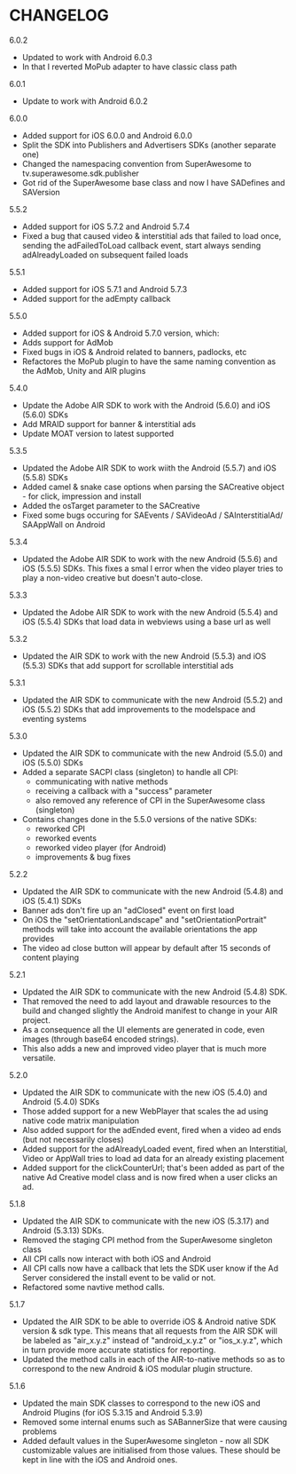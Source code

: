 CHANGELOG
=========

6.0.2
 - Updated to work with Android 6.0.3
 - In that I reverted MoPub adapter to have classic class path

6.0.1
 - Update to work with Android 6.0.2

6.0.0
 - Added support for iOS 6.0.0 and Android 6.0.0
 - Split the SDK into Publishers and Advertisers SDKs (another separate one)
 - Changed the namespacing convention from SuperAwesome to tv.superawesome.sdk.publisher
 - Got rid of the SuperAwesome base class and now I have SADefines and SAVersion

5.5.2
 - Added support for iOS 5.7.2 and Android 5.7.4
 - Fixed a bug that caused video & interstitial ads that failed to load once, sending the adFailedToLoad callback event, start always sending adAlreadyLoaded on subsequent failed loads

5.5.1
 - Added support for iOS 5.7.1 and Android 5.7.3
 - Added support for the adEmpty callback

5.5.0
 - Added support for iOS & Android 5.7.0 version, which:
 - Adds support for AdMob
 - Fixed bugs in iOS & Android related to banners, padlocks, etc
 - Refactores the MoPub plugin to have the same naming convention as the AdMob, Unity and AIR plugins

5.4.0
 - Update the Adobe AIR SDK to work with the Android (5.6.0) and iOS (5.6.0) SDKs
 - Add MRAID support for banner & interstitial ads
 - Update MOAT version to latest supported

5.3.5
 - Updated the Adobe AIR SDK to work wiith the Android (5.5.7) and iOS (5.5.8) SDKs
 - Added camel & snake case options when parsing the SACreative object - for click, impression and install
 - Added the osTarget parameter to the SACreative
 - Fixed some bugs occuring for SAEvents / SAVideoAd / SAInterstitialAd/ SAAppWall on Android

5.3.4
 - Updated the Adobe AIR SDK to work with the new Android (5.5.6) and iOS (5.5.5) SDKs. This fixes a smal
l error when the video player tries to play a non-video creative but doesn't auto-close.

5.3.3
 - Updated the Adobe AIR SDK to work with the new Android (5.5.4) and iOS (5.5.4) SDKs that load data in webviews using a base url as well

5.3.2
 - Updated the AIR SDK to work with the new Android (5.5.3) and iOS (5.5.3) SDKs that add support for scrollable interstitial ads

5.3.1
 - Updated the AIR SDK to communicate with the new Android (5.5.2) and iOS (5.5.2) SDKs that add improvements to the modelspace and eventing systems

5.3.0
 - Updated the AIR SDK to communicate with the new Android (5.5.0) and iOS (5.5.0) SDKs
 - Added a separate SACPI class (singleton) to handle all CPI:
    - communicating with native methods
    - receiving a callback with a "success" parameter
    - also removed any reference of CPI in the SuperAwesome class (singleton)
 - Contains changes done in the 5.5.0 versions of the native SDKs:
    - reworked CPI
    - reworked events
    - reworked video player (for Android)
    - improvements & bug fixes

5.2.2
 - Updated the AIR SDK to communicate with the new Android (5.4.8) and iOS (5.4.1) SDKs
 - Banner ads don't fire up an "adClosed" event on first load
 - On iOS the "setOrientationLandscape" and "setOrientationPortrait" methods will take into account the available orientations the app provides
 - The video ad close button will appear by default after 15 seconds of content playing

5.2.1
 - Updated the AIR SDK to communicate with the new Android (5.4.8) SDK. 
 - That removed the need to add layout and drawable resources to the build and changed slightly the Android manifest to change in your AIR project.
 - As a consequence all the UI elements are generated in code, even images (through base64 encoded strings).
 - This also adds a new and improved video player that is much more versatile.

5.2.0
 - Updated the AIR SDK to communicate with the new iOS (5.4.0) and Android (5.4.0) SDKs
 - Those added support for a new WebPlayer that scales the ad using native code matrix manipulation
 - Also added support for the adEnded event, fired when a video ad ends (but not necessarily closes)
 - Added support for the adAlreadyLoaded event, fired when an Interstitial, Video or AppWall tries to load ad data for an already existing placement
 - Added support for the clickCounterUrl; that's been added as part of the native Ad Creative model class and is now fired when a user clicks an ad.

5.1.8
 - Updated the AIR SDK to communicate with the new iOS (5.3.17) and Android (5.3.13) SDKs.
 - Removed the staging CPI method from the SuperAwesome singleton class
 - All CPI calls now interact with both iOS and Android
 - All CPI calls now have a callback that lets the SDK user know if the Ad Server considered the install event to be valid or not.
 - Refactored some navtive method calls.

5.1.7
 - Updated the AIR SDK to be able to override iOS & Android native SDK version & sdk type. This means that all requests from the AIR SDK will be labeled as "air_x.y.z" instead of "android_x.y.z" or "ios_x.y.z", which in turn provide more accurate statistics for reporting.
 - Updated the method calls in each of the AIR-to-native methods so as to correspond to the new Android & iOS modular plugin structure.

5.1.6
 - Updated the main SDK classes to correspond to the new iOS and Android Plugins (for iOS 5.3.15 and Android 5.3.9)
 - Removed some internal enums such as SABannerSize that were causing problems
 - Added default values in the SuperAwesome singleton - now all SDK customizable values are initialised from those values. These should be kept in line with the iOS and Android ones.
